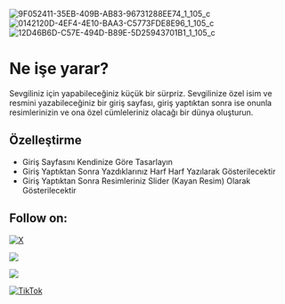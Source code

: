 ![9F052411-35EB-409B-AB83-96731288EE74_1_105_c](https://github.com/iameac0d3rx/sevgiliye-surpriz-surprise-for-lover/assets/163005532/b0194403-07c3-4781-a17d-a6760f6bf2ec)
![0142120D-4EF4-4E10-BAA3-C5773FDE8E96_1_105_c](https://github.com/iameac0d3rx/sevgiliye-surpriz-surprise-for-lover/assets/163005532/b767e2ce-3fdb-4fb8-b999-1c45cc2876c5)
![12D46B6D-C57E-494D-B89E-5D25943701B1_1_105_c](https://github.com/iameac0d3rx/sevgiliye-surpriz-surprise-for-lover/assets/163005532/db2a9fa2-2bd0-47b1-8541-54b4910ffb2e)

# Ne işe yarar?
Sevgiliniz için yapabileceğiniz küçük bir sürpriz. Sevgilinize özel isim ve resmini yazabileceğiniz bir giriş sayfası, giriş yaptıktan sonra ise onunla resimlerinizin ve ona özel cümleleriniz olacağı bir dünya oluşturun.

## Özelleştirme

- Giriş Sayfasını Kendinize Göre Tasarlayın
- Giriş Yaptıktan Sonra Yazdıklarınız Harf Harf Yazılarak Gösterilecektir
- Giriş Yaptıktan Sonra Resimleriniz Slider (Kayan Resim) Olarak Gösterilecektir

## Follow on:
[![X](https://img.shields.io/badge/X-black.svg?logo=X&logoColor=white)](https://x.com/404Qea)
<p align="left">
<a href="https://github.com/404Qea"><img src="https://img.shields.io/badge/GitHub-Follow%20on%20GitHub-inactive.svg?logo=github"></a>

<a href="https://t.me/Qea404"><img src="https://img.shields.io/badge/Telegram-Contact%20Telegram%20Profile-blue.svg?logo=telegram"></a>
</p><p align="left"> 

[![TikTok](https://img.shields.io/badge/TikTok-%23000000.svg?logo=TikTok&logoColor=white)](https://tiktok.com/@iamc0d3rx)
